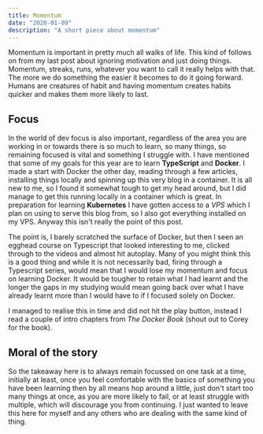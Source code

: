 ```yaml
---
title: Momentum
date: "2020-01-09"
description: "A short piece about momentum"
---
```


Momentum is important in pretty much all walks of life. This kind of follows on from my last post about ignoring motivation and just doing things. Momentum, streaks, runs, whatever you want to call it really helps with that. The more we do something the easier it becomes to do it going forward. Humans are creatures of habit and having momentum creates habits quicker and makes them more likely to last.

## Focus

In the world of dev focus is also important, regardless of the area you are working in or towards there is so much to learn, so many things, so remaining focused is vital and something I struggle with. I have mentioned that some of my goals for this year are to learn **TypeScript** and **Docker**. I made a start with Docker the other day, reading through a few articles, installing things locally and spinning up this very blog in a container. It is all new to me, so I found it somewhat tough to get my head around, but I did manage to get this running locally in a container which is great. In preparation for learning **Kubernetes** I have gotten access to a _VPS_ which I plan on using to serve this blog from, so I also got everything installed on my VPS. Anyway this isn't really the point of this post.

The point is, I barely scratched the surface of Docker, but then I seen an egghead course on Typescript that looked interesting to me, clicked through to the videos and almost hit autoplay. Many of you might think this is a good thing and while it is not necessarily bad, firing through a Typescript series, would mean that I would lose my momentum and focus on learning Docker. It would be tougher to retain what I had learnt and the longer the gaps in my studying would mean going back over what I have already learnt more than I would have to if I focused solely on Docker.

I managed to realise this in time and did not hit the play button, instead I read a couple of intro chapters from _The Docker Book_ (shout out to Corey for the book).

## Moral of the story

So the takeaway here is to always remain focussed on one task at a time, initially at least, once you feel comfortable with the basics of something you have been learning then by all means hop around a little, just don't start too many things at once, as you are more likely to fail, or at least struggle with multiple, which will discourage you from continuing. I just wanted to leave this here for myself and any others who are dealing with the same kind of thing.
